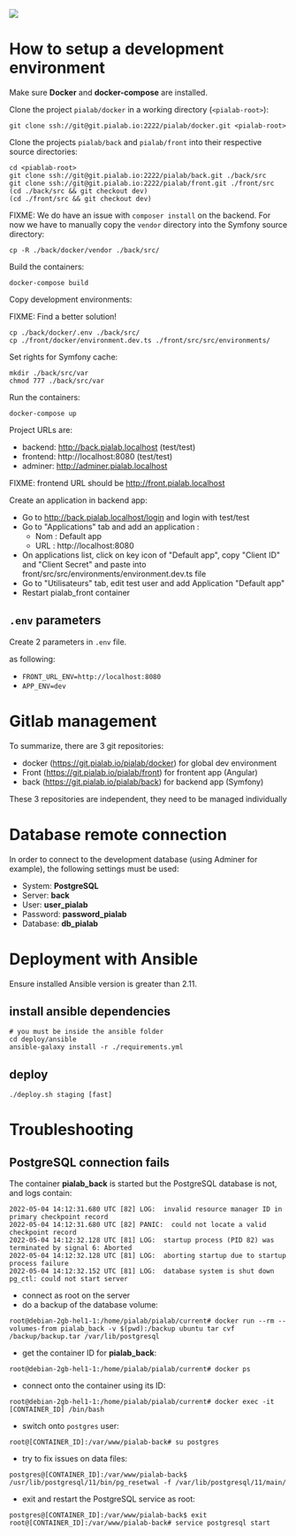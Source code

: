 <img src="https://raw.githubusercontent.com/pia-lab/pialab/master/src/assets/images/pia-lab.png">

# How to setup a development environment

Make sure **Docker** and **docker-compose** are installed.

Clone the project `pialab/docker` in a working directory (`<pialab-root>`):

```
git clone ssh://git@git.pialab.io:2222/pialab/docker.git <pialab-root>
```

Clone the projects `pialab/back` and `pialab/front` into their respective source directories:

```
cd <piablab-root>
git clone ssh://git@git.pialab.io:2222/pialab/back.git ./back/src
git clone ssh://git@git.pialab.io:2222/pialab/front.git ./front/src
(cd ./back/src && git checkout dev)
(cd ./front/src && git checkout dev)
```

FIXME: We do have an issue with `composer install` on the backend. For now we have to manually copy the `vendor` directory into the Symfony source directory:

```
cp -R ./back/docker/vendor ./back/src/
```

Build the containers:

```
docker-compose build
```

Copy development environments:

FIXME: Find a better solution!

```
cp ./back/docker/.env ./back/src/
cp ./front/docker/environment.dev.ts ./front/src/src/environments/
```

Set rights for Symfony cache:

```
mkdir ./back/src/var
chmod 777 ./back/src/var
```

Run the containers:

```
docker-compose up
```

Project URLs are:

- backend: http://back.pialab.localhost (test/test)
- frontend: http://localhost:8080 (test/test)
- adminer: http://adminer.pialab.localhost

FIXME: frontend URL should be http://front.pialab.localhost

Create an application in backend app:

- Go to http://back.pialab.localhost/login and login with test/test
- Go to "Applications" tab and add an application :
  - Nom : Default app
  - URL : http://localhost:8080
- On applications list, click on key icon of "Default app", copy "Client ID" and "Client Secret" and paste into front/src/src/environments/environment.dev.ts file
- Go to "Utilisateurs" tab, edit test user and add Application "Default app"
- Restart pialab_front container

## `.env` parameters

Create 2 parameters in `.env` file.

as following:

- `FRONT_URL_ENV=http://localhost:8080`
- `APP_ENV=dev`

# Gitlab management

To summarize, there are 3 git repositories:

- docker (https://git.pialab.io/pialab/docker) for global dev environment
- Front (https://git.pialab.io/pialab/front) for frontent app (Angular)
- back (https://git.pialab.io/pialab/back) for backend app (Symfony)

These 3 repositories are independent, they need to be managed individually

# Database remote connection

In order to connect to the development database (using Adminer for example), the following settings must be used:

- System: **PostgreSQL**
- Server: **back**
- User: **user_pialab**
- Password: **password_pialab**
- Database: **db_pialab**

# Deployment with Ansible

Ensure installed Ansible version is greater than 2.11.

## install ansible dependencies

```
# you must be inside the ansible folder
cd deploy/ansible
ansible-galaxy install -r ./requirements.yml
```

## deploy

`./deploy.sh staging [fast]`

# Troubleshooting

## PostgreSQL connection fails

The container **pialab_back** is started but the PostgreSQL database is not, and logs contain:

```
2022-05-04 14:12:31.680 UTC [82] LOG:  invalid resource manager ID in primary checkpoint record
2022-05-04 14:12:31.680 UTC [82] PANIC:  could not locate a valid checkpoint record
2022-05-04 14:12:32.128 UTC [81] LOG:  startup process (PID 82) was terminated by signal 6: Aborted
2022-05-04 14:12:32.128 UTC [81] LOG:  aborting startup due to startup process failure
2022-05-04 14:12:32.152 UTC [81] LOG:  database system is shut down
pg_ctl: could not start server
```

* connect as root on the server
* do a backup of the database volume:
```
root@debian-2gb-hel1-1:/home/pialab/pialab/current# docker run --rm --volumes-from pialab_back -v $(pwd):/backup ubuntu tar cvf /backup/backup.tar /var/lib/postgresql
```
* get the container ID for **pialab_back**:
```
root@debian-2gb-hel1-1:/home/pialab/pialab/current# docker ps
```
* connect onto the container using its ID:
```
root@debian-2gb-hel1-1:/home/pialab/pialab/current# docker exec -it [CONTAINER_ID] /bin/bash
```
* switch onto `postgres` user:
```
root@[CONTAINER_ID]:/var/www/pialab-back# su postgres
```
* try to fix issues on data files:
```
postgres@[CONTAINER_ID]:/var/www/pialab-back$ /usr/lib/postgresql/11/bin/pg_resetwal -f /var/lib/postgresql/11/main/
```
* exit and restart the PostgreSQL service as root:
```
postgres@[CONTAINER_ID]:/var/www/pialab-back$ exit
root@[CONTAINER_ID]:/var/www/pialab-back# service postgresql start
```
